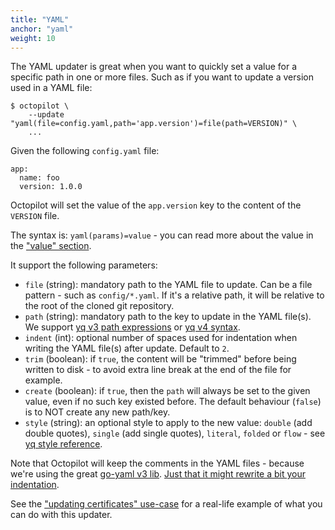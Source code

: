 ```yaml
---
title: "YAML"
anchor: "yaml"
weight: 10
---
```


The YAML updater is great when you want to quickly set a value for a specific path in one or more files. Such as if you want to update a version used in a YAML file:

```
$ octopilot \
    --update "yaml(file=config.yaml,path='app.version')=file(path=VERSION)" \
    ...
```

Given the following `config.yaml` file:

```
app:
  name: foo
  version: 1.0.0
```

Octopilot will set the value of the `app.version` key to the content of the `VERSION` file.

The syntax is: `yaml(params)=value` - you can read more about the value in the ["value" section](#value).

It support the following parameters:

- `file` (string): mandatory path to the YAML file to update. Can be a file pattern - such as `config/*.yaml`. If it's a relative path, it will be relative to the root of the cloned git repository.
- `path` (string): mandatory path to the key to update in the YAML file(s). We support [yq v3 path expressions](https://mikefarah.gitbook.io/yq/v/v3.x/usage/path-expressions) or [yq v4 syntax](https://mikefarah.gitbook.io/yq/operators/traverse-read).
- `indent` (int): optional number of spaces used for indentation when writing the YAML file(s) after update. Default to `2`.
- `trim` (boolean): if `true`, the content will be "trimmed" before being written to disk - to avoid extra line break at the end of the file for example.
- `create` (boolean): if `true`, then the `path` will always be set to the given value, even if no such key existed before. The default behaviour (`false`) is to NOT create any new path/key.
- `style` (string): an optional style to apply to the new value: `double` (add double quotes), `single` (add single quotes), `literal`, `folded` or `flow` - see [yq style reference](https://mikefarah.gitbook.io/yq/operators/style).

Note that Octopilot will keep the comments in the YAML files - because we're using the great [go-yaml v3 lib](https://github.com/go-yaml/yaml/tree/v3). [Just that it might rewrite a bit your indentation](https://mikefarah.gitbook.io/yq/usage/output-format#indent).

See the ["updating certificates" use-case](#use-case-update-certs) for a real-life example of what you can do with this updater.
